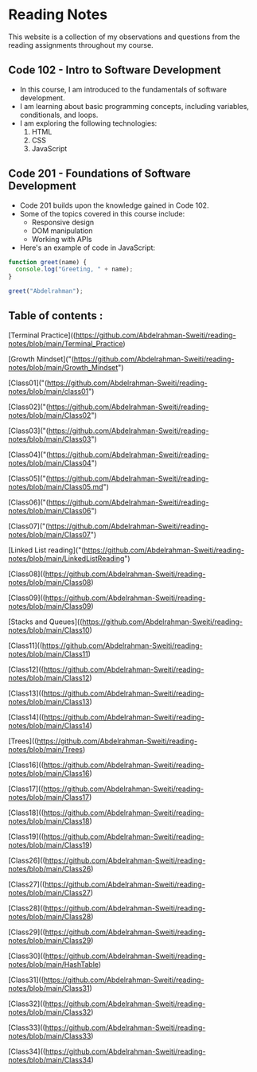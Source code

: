 # Reading Notes

This website is a collection of my observations and questions from the reading assignments throughout my course.

## Code 102 - Intro to Software Development

- In this course, I am introduced to the fundamentals of software development.
- I am learning about basic programming concepts, including variables, conditionals, and loops.
- I am exploring the following technologies:
  1. HTML
  2. CSS
  3. JavaScript

## Code 201 - Foundations of Software Development

- Code 201 builds upon the knowledge gained in Code 102.
- Some of the topics covered in this course include:
  - Responsive design
  - DOM manipulation
  - Working with APIs
- Here's an example of code in JavaScript:




```javascript
function greet(name) {
  console.log("Greeting, " + name);
}

greet("Abdelrahman");
```

## Table of contents : 

[Terminal Practice]((https://github.com/Abdelrahman-Sweiti/reading-notes/blob/main/Terminal_Practice)

[Growth Mindset]("(https://github.com/Abdelrahman-Sweiti/reading-notes/blob/main/Growth_Mindset")

[Class01]("(https://github.com/Abdelrahman-Sweiti/reading-notes/blob/main/class01")

[Class02]("(https://github.com/Abdelrahman-Sweiti/reading-notes/blob/main/Class02")

[Class03]("(https://github.com/Abdelrahman-Sweiti/reading-notes/blob/main/Class03")

[Class04]("(https://github.com/Abdelrahman-Sweiti/reading-notes/blob/main/Class04")

[Class05]("(https://github.com/Abdelrahman-Sweiti/reading-notes/blob/main/Class05.md")

[Class06]("(https://github.com/Abdelrahman-Sweiti/reading-notes/blob/main/Class06")

[Class07]("(https://github.com/Abdelrahman-Sweiti/reading-notes/blob/main/Class07")

[Linked List reading]("(https://github.com/Abdelrahman-Sweiti/reading-notes/blob/main/LinkedListReading")

[Class08]((https://github.com/Abdelrahman-Sweiti/reading-notes/blob/main/Class08)

[Class09]((https://github.com/Abdelrahman-Sweiti/reading-notes/blob/main/Class09)

[Stacks and Queues]((https://github.com/Abdelrahman-Sweiti/reading-notes/blob/main/Class10)

[Class11]((https://github.com/Abdelrahman-Sweiti/reading-notes/blob/main/Class11)

[Class12]((https://github.com/Abdelrahman-Sweiti/reading-notes/blob/main/Class12)

[Class13]((https://github.com/Abdelrahman-Sweiti/reading-notes/blob/main/Class13)

[Class14]((https://github.com/Abdelrahman-Sweiti/reading-notes/blob/main/Class14)

[Trees]((https://github.com/Abdelrahman-Sweiti/reading-notes/blob/main/Trees)

[Class16]((https://github.com/Abdelrahman-Sweiti/reading-notes/blob/main/Class16)

[Class17]((https://github.com/Abdelrahman-Sweiti/reading-notes/blob/main/Class17)

[Class18]((https://github.com/Abdelrahman-Sweiti/reading-notes/blob/main/Class18)

[Class19]((https://github.com/Abdelrahman-Sweiti/reading-notes/blob/main/Class19)

[Class26]((https://github.com/Abdelrahman-Sweiti/reading-notes/blob/main/Class26)

[Class27]((https://github.com/Abdelrahman-Sweiti/reading-notes/blob/main/Class27)

[Class28]((https://github.com/Abdelrahman-Sweiti/reading-notes/blob/main/Class28)

[Class29]((https://github.com/Abdelrahman-Sweiti/reading-notes/blob/main/Class29)

[Class30]((https://github.com/Abdelrahman-Sweiti/reading-notes/blob/main/HashTable)

[Class31]((https://github.com/Abdelrahman-Sweiti/reading-notes/blob/main/Class31)

[Class32]((https://github.com/Abdelrahman-Sweiti/reading-notes/blob/main/Class32)

[Class33]((https://github.com/Abdelrahman-Sweiti/reading-notes/blob/main/Class33)

[Class34]((https://github.com/Abdelrahman-Sweiti/reading-notes/blob/main/Class34)









